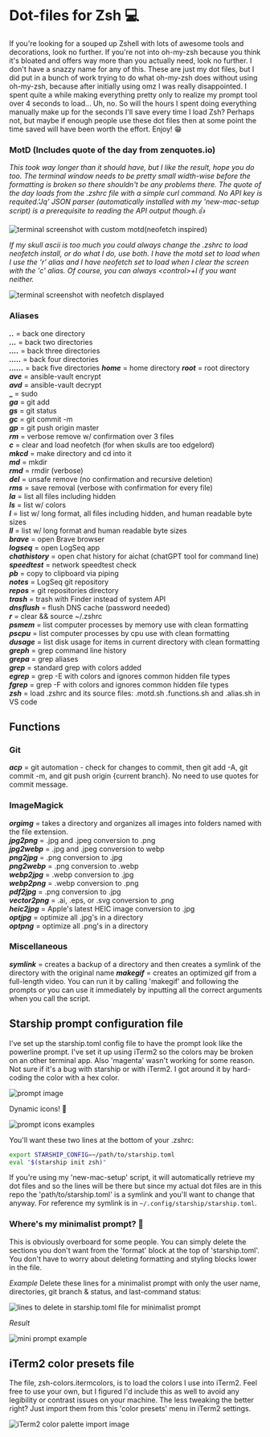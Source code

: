 # Dot-files for Zsh 💻

If you're looking for a souped up Zshell with lots of awesome tools and decorations, look no further. If you're not into oh-my-zsh because you think it's bloated and offers way more than you actually need, look no further. I don't have a snazzy name for any of this. These are just my dot files, but I did put in a bunch of work trying to do what oh-my-zsh does without using oh-my-zsh, because after initially using omz I was really disappointed. I spent quite a while making everything pretty only to realize my prompt tool over 4 seconds to load... Uh, no. So will the hours I spent doing everything manually make up for the seconds I'll save every time I load Zsh? Perhaps not, but maybe if enough people use these dot files then at some point the time saved will have been worth the effort. Enjoy! 😁

### MotD (Includes quote of the day from zenquotes.io)

_This took way longer than it should have, but I like the result, hope you do too. The terminal window needs to be pretty small width-wise before the formatting is broken so there shouldn't be any problems there. The quote of the day loads from the .zshrc file with a simple curl command. No API key is requited.'Jq' JSON parser (automatically installed with my 'new-mac-setup script) is a prerequisite to reading the API output though.👍_

![terminal screenshot with custom motd(neofetch inspired)](/assets/motd-screen.png)

_If my skull ascii is too much you could always change the .zshrc to load neofetch install, or do what I do, use both. I have the motd set to load when I use the 'r' alias and I have neofetch set to load when I clear the screen with the 'c' alias. Of course, you can always &lt;control&gt;+l if you want neither._

![terminal screenshot with neofetch displayed](/assets/neofetch.png)

### Aliases

**_.._** = back one directory  
**_..._** = back two directories  
**_...._** = back three directories  
**_....._** = back four directories  
**_......_** = back five directories
**_home_** = home directory
**_root_** = root directory
**_ave_** = ansible-vault encrypt  
**_avd_** = ansible-vault decrypt  
**\_** = sudo  
**_ga_** = git add  
**_gs_** = git status  
**_gc_** = git commit -m  
**_gp_** = git push origin master  
**_rm_** = verbose remove w/ confirmation over 3 files  
**_c_** = clear and load neofetch (for when skulls are too edgelord)  
**_mkcd_** = make directory and cd into it  
**_md_** = mkdir  
**_rmd_** = rmdir (verbose)  
**_del_** = unsafe remove (no confirmation and recursive deletion)  
**_rms_** = save removal (verbose with confirmation for every file)  
**_la_** = list all files including hidden  
**_ls_** = list w/ colors  
**_l_** = list w/ long format, all files including hidden, and human readable byte sizes  
**_ll_** = list w/ long format and human readable byte sizes  
**_brave_** = open Brave browser  
**_logseq_** = open LogSeq app  
**_chathistory_** = open chat history for aichat (chatGPT tool for command line)  
**_speedtest_** = network speedtest check  
**_pb_** = copy to clipboard via piping  
**_notes_** = LogSeq git repository  
**_repos_** = git repositories directory  
**_trash_** = trash with Finder instead of system API  
**_dnsflush_** = flush DNS cache (password needed)  
**_r_** = clear && source ~/.zshrc  
**_psmem_** = list computer processes by memory use with clean formatting  
**_pscpu_** = list computer processes by cpu use with clean formatting  
**_dusage_** = list disk usage for items in current directory with clean formatting  
**_greph_** = grep command line history  
**_grepa_** = grep aliases  
**_grep_** = standard grep with colors added  
**_egrep_** = grep -E with colors and ignores common hidden file types  
**_fgrep_** = grep -F with colors and ignores common hidden file types  
**_zsh_** = load .zshrc and its source files: .motd.sh .functions.sh and .alias.sh in VS code

## Functions

### Git

**_acp_** = git automation - check for changes to commit, then git add -A, git commit -m, and git push origin {current branch}. No need to use quotes for commit message.

### ImageMagick

**_orgimg_** = takes a directory and organizes all images into folders named with the file extension.  
**_jpg2png_** = .jpg and .jpeg conversion to .png  
**_jpg2webp_** = .jpg and .jpeg conversion to webp  
**_png2jpg_** = .png conversion to .jpg  
**_png2webp_** = .png conversion to .webp  
**_webp2jpg_** = .webp conversion to .jpg  
**_webp2png_** = .webp conversion to .png  
**_pdf2jpg_** = .png conversion to .jpg  
**_vector2png_** = .ai, .eps, or .svg conversion to .png  
**_heic2jpg_** = Apple's latest HEIC image conversion to .jpg  
**_optjpg_** = optimize all .jpg's in a directory  
**_optpng_** = optimize all .png's in a directory

### Miscellaneous

**_symlink_** = creates a backup of a directory and then creates a symlink of the directory with the original name
**_makegif_** = creates an optimized gif from a full-length video. You can run it by calling 'makegif' and following the prompts or you can use it immediately by inputting all the correct arguments when you call the script.

## Starship prompt configuration file

I've set up the starship.toml config file to have the prompt look like the powerline prompt. I've set it up using iTerm2 so the colors may be broken on an other terminal app. Also 'magenta' wasn't working for some reason. Not sure if it's a bug with starship or with iTerm2. I got around it by hard-coding the color with a hex color.

![prompt image](/assets/prompt.png)

Dynamic icons! 🥹

![prompt icons examples](/assets/prompt-icons.png)

You'll want these two lines at the bottom of your .zshrc:

```zsh
export STARSHIP_CONFIG=~/path/to/starship.toml
eval "$(starship init zsh)"
```

If you're using my 'new-mac-setup' script, it will automatically retrieve my dot files and so the lines will be there but since my actual dot files are in this repo the 'path/to/starship.toml' is a symlink and you'll want to change that anyway. For reference my symlink is in `~/.config/starship/starship.toml`.

### Where's my minimalist prompt? 🧐

This is obviously overboard for some people. You can simply delete the sections you don't want from the 'format' block at the top of 'starship.toml'. You don't have to worry about deleting formatting and styling blocks lower in the file.

_Example_ Delete these lines for a minimalist prompt with only the user name, directories, git branch & status, and last-command status:

![lines to delete in starship.toml file for minimalist prompt](/assets/minimal.png)

_Result_

![mini prompt example](/assets/mini-prompt.png)

## iTerm2 color presets file

The file, zsh-colors.itermcolors, is to load the colors I use into iTerm2. Feel free to use your own, but I figured I'd include this as well to avoid any legibility or contrast issues on your machine. The less tweaking the better right? Just import them from this 'color presets' menu in iTerm2 settings.

![iTerm2 color palette import image](/assets/iterm-colors.png)
